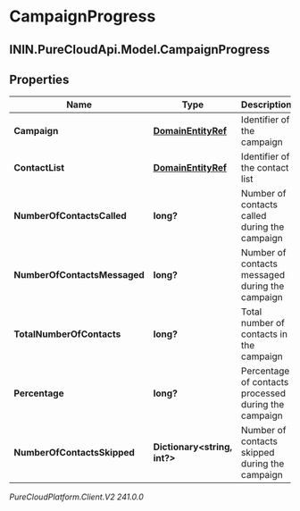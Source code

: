 # CampaignProgress

## ININ.PureCloudApi.Model.CampaignProgress

## Properties

|Name | Type | Description | Notes|
|------------ | ------------- | ------------- | -------------|
| **Campaign** | [**DomainEntityRef**](DomainEntityRef) | Identifier of the campaign | |
| **ContactList** | [**DomainEntityRef**](DomainEntityRef) | Identifier of the contact list | |
| **NumberOfContactsCalled** | **long?** | Number of contacts called during the campaign | [optional] |
| **NumberOfContactsMessaged** | **long?** | Number of contacts messaged during the campaign | [optional] |
| **TotalNumberOfContacts** | **long?** | Total number of contacts in the campaign | [optional] |
| **Percentage** | **long?** | Percentage of contacts processed during the campaign | [optional] |
| **NumberOfContactsSkipped** | **Dictionary&lt;string, int?&gt;** | Number of contacts skipped during the campaign | [optional] |



_PureCloudPlatform.Client.V2 241.0.0_
